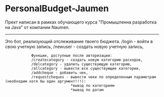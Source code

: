 # PersonalBudget-Jaumen
Прект написан в рамках обучающего курса "Промышленна разработка на Java" от компании Naumen.
___________________________________
Это бот, реализующий отслеживание твоего бюджета.
                /login - войти в свою учетную запись,
                /newuser - создать новую учетную запись,

                Функции, доступные после авторизации:
                /createcategory - создать новую категорию расходов,
                /delcategory - удалить существующую категорию,
                /allcategory - вывести все существующие категории,
                /addcheque - добавить чек,
                /requestcheques - вывести чеки по определенным параметрам (необходим хотя бы один аргумент!!!):
                                  *вывод по категориям
                                  *вывод по датам
